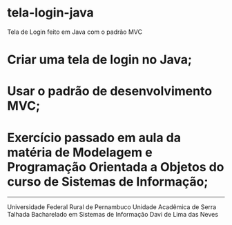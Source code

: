# tela-login-java
Tela de Login feito em Java com o padrão MVC

# Criar uma tela de login no Java;
# Usar o padrão de desenvolvimento MVC;

# Exercício passado em aula da matéria de Modelagem e Programação Orientada a Objetos do curso de Sistemas de Informação;

___________________________________________________________________________________________________________________________________
Universidade Federal Rural de Pernambuco
Unidade Acadêmica de Serra Talhada
Bacharelado em Sistemas de Informação
Davi de Lima das Neves
